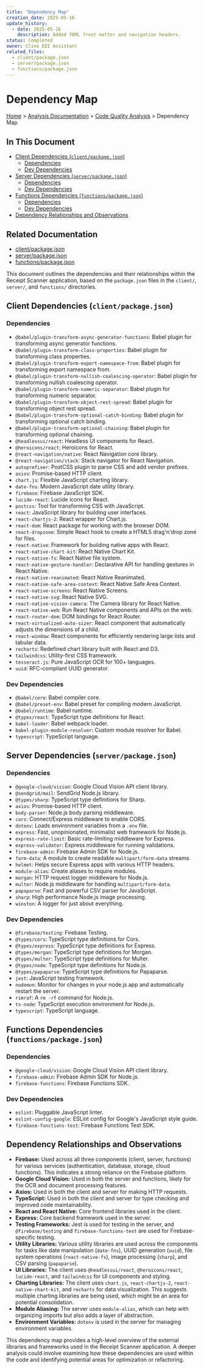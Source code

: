 ```yaml
---
title: "Dependency Map"
creation_date: 2025-05-16
update_history:
  - date: 2025-05-16
    description: Added YAML front matter and navigation headers.
status: Completed
owner: Cline EDI Assistant
related_files:
  - client/package.json
  - server/package.json
  - functions/package.json
---
```


# Dependency Map

[Home](/docs) > [Analysis Documentation](/docs/analysis) > [Code Quality Analysis](/docs/analysis/code-quality) > Dependency Map

## In This Document
- [Client Dependencies (`client/package.json`)](#client-dependencies-clientpackagejson)
  - [Dependencies](#dependencies)
  - [Dev Dependencies](#dev-dependencies)
- [Server Dependencies (`server/package.json`)](#server-dependencies-serverpackagejson)
  - [Dependencies](#dependencies-1)
  - [Dev Dependencies](#dev-dependencies-1)
- [Functions Dependencies (`functions/package.json`)](#functions-dependencies-functionspackagejson)
  - [Dependencies](#dependencies-2)
  - [Dev Dependencies](#dev-dependencies-2)
- [Dependency Relationships and Observations](#dependency-relationships-and-observations)

## Related Documentation
- [client/package.json](client/package.json)
- [server/package.json](server/package.json)
- [functions/package.json](functions/package.json)

This document outlines the dependencies and their relationships within the Receipt Scanner application, based on the `package.json` files in the `client/`, `server/`, and `functions/` directories.

## Client Dependencies (`client/package.json`)

### Dependencies

*   `@babel/plugin-transform-async-generator-functions`: Babel plugin for transforming async generator functions.
*   `@babel/plugin-transform-class-properties`: Babel plugin for transforming class properties.
*   `@babel/plugin-transform-export-namespace-from`: Babel plugin for transforming export namespace from.
*   `@babel/plugin-transform-nullish-coalescing-operator`: Babel plugin for transforming nullish coalescing operator.
*   `@babel/plugin-transform-numeric-separator`: Babel plugin for transforming numeric separator.
*   `@babel/plugin-transform-object-rest-spread`: Babel plugin for transforming object rest spread.
*   `@babel/plugin-transform-optional-catch-binding`: Babel plugin for transforming optional catch binding.
*   `@babel/plugin-transform-optional-chaining`: Babel plugin for transforming optional chaining.
*   `@headlessui/react`: Headless UI components for React.
*   `@heroicons/react`: Heroicons for React.
*   `@react-navigation/native`: React Navigation core library.
*   `@react-navigation/stack`: Stack navigator for React Navigation.
*   `autoprefixer`: PostCSS plugin to parse CSS and add vendor prefixes.
*   `axios`: Promise-based HTTP client.
*   `chart.js`: Flexible JavaScript charting library.
*   `date-fns`: Modern JavaScript date utility library.
*   `firebase`: Firebase JavaScript SDK.
*   `lucide-react`: Lucide icons for React.
*   `postcss`: Tool for transforming CSS with JavaScript.
*   `react`: JavaScript library for building user interfaces.
*   `react-chartjs-2`: React wrapper for Chart.js.
*   `react-dom`: React package for working with the browser DOM.
*   `react-dropzone`: Simple React hook to create a HTML5 drag'n'drop zone for files.
*   `react-native`: Framework for building native apps with React.
*   `react-native-chart-kit`: React Native Chart Kit.
*   `react-native-fs`: React Native file system.
*   `react-native-gesture-handler`: Declarative API for handling gestures in React Native.
*   `react-native-reanimated`: React Native Reanimated.
*   `react-native-safe-area-context`: React Native Safe Area Context.
*   `react-native-screens`: React Native Screens.
*   `react-native-svg`: React Native SVG.
*   `react-native-vision-camera`: The Camera library for React Native.
*   `react-native-web`: Run React Native components and APIs on the web.
*   `react-router-dom`: DOM bindings for React Router.
*   `react-virtualized-auto-sizer`: React component that automatically adjusts the dimensions of a child.
*   `react-window`: React components for efficiently rendering large lists and tabular data.
*   `recharts`: Redefined chart library built with React and D3.
*   `tailwindcss`: Utility-first CSS framework.
*   `tesseract.js`: Pure JavaScript OCR for 100+ languages.
*   `uuid`: RFC-compliant UUID generator.

### Dev Dependencies

*   `@babel/core`: Babel compiler core.
*   `@babel/preset-env`: Babel preset for compiling modern JavaScript.
*   `@babel/runtime`: Babel runtime.
*   `@types/react`: TypeScript type definitions for React.
*   `babel-loader`: Babel webpack loader.
*   `babel-plugin-module-resolver`: Custom module resolver for Babel.
*   `typescript`: TypeScript language.

## Server Dependencies (`server/package.json`)

### Dependencies

*   `@google-cloud/vision`: Google Cloud Vision API client library.
*   `@sendgrid/mail`: SendGrid Node.js library.
*   `@types/sharp`: TypeScript type definitions for Sharp.
*   `axios`: Promise-based HTTP client.
*   `body-parser`: Node.js body parsing middleware.
*   `cors`: Connect/Express middleware to enable CORS.
*   `dotenv`: Loads environment variables from a `.env` file.
*   `express`: Fast, unopinionated, minimalist web framework for Node.js.
*   `express-rate-limit`: Basic rate-limiting middleware for Express.
*   `express-validator`: Express middleware for running validations.
*   `firebase-admin`: Firebase Admin SDK for Node.js.
*   `form-data`: A module to create readable `multipart/form-data` streams.
*   `helmet`: Helps secure Express apps with various HTTP headers.
*   `module-alias`: Create aliases to require modules.
*   `morgan`: HTTP request logger middleware for Node.js.
*   `multer`: Node.js middleware for handling `multipart/form-data`.
*   `papaparse`: Fast and powerful CSV parser for JavaScript.
*   `sharp`: High performance Node.js image processing.
*   `winston`: A logger for just about everything.

### Dev Dependencies

*   `@firebase/testing`: Firebase Testing.
*   `@types/cors`: TypeScript type definitions for Cors.
*   `@types/express`: TypeScript type definitions for Express.
*   `@types/morgan`: TypeScript type definitions for Morgan.
*   `@types/multer`: TypeScript type definitions for Multer.
*   `@types/node`: TypeScript type definitions for Node.js.
*   `@types/papaparse`: TypeScript type definitions for Papaparse.
*   `jest`: JavaScript testing framework.
*   `nodemon`: Monitor for changes in your node.js app and automatically restart the server.
*   `rimraf`: A `rm -rf` command for Node.js.
*   `ts-node`: TypeScript execution environment for Node.js.
*   `typescript`: TypeScript language.

## Functions Dependencies (`functions/package.json`)

### Dependencies

*   `@google-cloud/vision`: Google Cloud Vision API client library.
*   `firebase-admin`: Firebase Admin SDK for Node.js.
*   `firebase-functions`: Firebase Functions SDK.

### Dev Dependencies

*   `eslint`: Pluggable JavaScript linter.
*   `eslint-config-google`: ESLint config for Google's JavaScript style guide.
*   `firebase-functions-test`: Firebase Functions Test SDK.

## Dependency Relationships and Observations

*   **Firebase:** Used across all three components (client, server, functions) for various services (authentication, database, storage, cloud functions). This indicates a strong reliance on the Firebase platform.
*   **Google Cloud Vision:** Used in both the server and functions, likely for the OCR and document processing features.
*   **Axios:** Used in both the client and server for making HTTP requests.
*   **TypeScript:** Used in both the client and server for type checking and improved code maintainability.
*   **React and React Native:** Core frontend libraries used in the client.
*   **Express:** Core backend framework used in the server.
*   **Testing Frameworks:** Jest is used for testing in the server, and `@firebase/testing` and `firebase-functions-test` are used for Firebase-specific testing.
*   **Utility Libraries:** Various utility libraries are used across the components for tasks like date manipulation (`date-fns`), UUID generation (`uuid`), file system operations (`react-native-fs`), image processing (`sharp`), and CSV parsing (`papaparse`).
*   **UI Libraries:** The client uses `@headlessui/react`, `@heroicons/react`, `lucide-react`, and `tailwindcss` for UI components and styling.
*   **Charting Libraries:** The client uses `chart.js`, `react-chartjs-2`, `react-native-chart-kit`, and `recharts` for data visualization. This suggests multiple charting libraries are being used, which might be an area for potential consolidation.
*   **Module Aliasing:** The server uses `module-alias`, which can help with organizing imports but also adds a layer of abstraction.
*   **Environment Variables:** `dotenv` is used in the server for managing environment variables.

This dependency map provides a high-level overview of the external libraries and frameworks used in the Receipt Scanner application. A deeper analysis could involve examining how these dependencies are used within the code and identifying potential areas for optimization or refactoring.

